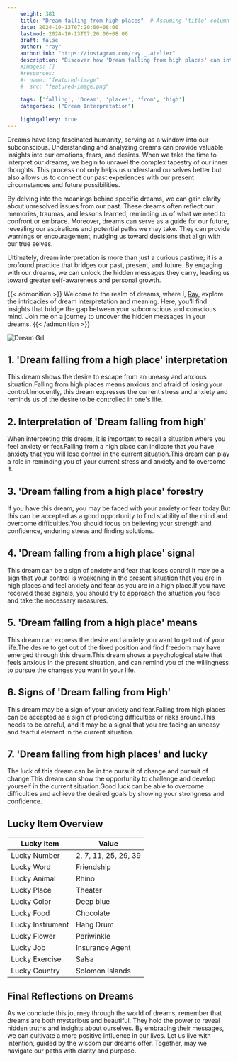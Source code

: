 ```yaml
---
    weight: 381
    title: "Dream falling from high places"  # Assuming 'title' column exists
    date: 2024-10-13T07:20:00+08:00
    lastmod: 2024-10-13T07:20:00+08:00
    draft: false
    author: "ray"
    authorLink: "https://instagram.com/ray._.atelier"
    description: "Discover how 'Dream falling from high places' can interpret your future and uncover its significant meanings in your life."
    #images: []
    #resources:
    #- name: "featured-image"
    #  src: "featured-image.png"
    
    tags: ['falling', 'Dream', 'places', 'from', 'high']
    categories: ["Dream Interpretation"]
    
    lightgallery: true
---
```

    
Dreams have long fascinated humanity, serving as a window into our subconscious. Understanding and analyzing dreams can provide valuable insights into our emotions, fears, and desires. When we take the time to interpret our dreams, we begin to unravel the complex tapestry of our inner thoughts. This process not only helps us understand ourselves better but also allows us to connect our past experiences with our present circumstances and future possibilities.

By delving into the meanings behind specific dreams, we can gain clarity about unresolved issues from our past. These dreams often reflect our memories, traumas, and lessons learned, reminding us of what we need to confront or embrace. Moreover, dreams can serve as a guide for our future, revealing our aspirations and potential paths we may take. They can provide warnings or encouragement, nudging us toward decisions that align with our true selves.

Ultimately, dream interpretation is more than just a curious pastime; it is a profound practice that bridges our past, present, and future. By engaging with our dreams, we can unlock the hidden messages they carry, leading us toward greater self-awareness and personal growth.

{{< admonition >}}
Welcome to the realm of dreams, where I, [Ray](https://instagram.com/ray._.atelier), explore the intricacies of dream interpretation and meaning. Here, you’ll find insights that bridge the gap between your subconscious and conscious mind. Join me on a journey to uncover the hidden messages in your dreams.
{{< /admonition >}}

![Dream Grl](https://cdn.pixabay.com/photo/2017/11/02/03/35/gothic-2910057_1280.jpg "Dream Grl")

## 1. 'Dream falling from a high place' interpretation
This dream shows the desire to escape from an uneasy and anxious situation.Falling from high places means anxious and afraid of losing your control.Innocently, this dream expresses the current stress and anxiety and reminds us of the desire to be controlled in one's life.

## 2. Interpretation of 'Dream falling from high'
When interpreting this dream, it is important to recall a situation where you feel anxiety or fear.Falling from a high place can indicate that you have anxiety that you will lose control in the current situation.This dream can play a role in reminding you of your current stress and anxiety and to overcome it.

## 3. 'Dream falling from a high place' forestry
If you have this dream, you may be faced with your anxiety or fear today.But this can be accepted as a good opportunity to find stability of the mind and overcome difficulties.You should focus on believing your strength and confidence, enduring stress and finding solutions.

## 4. 'Dream falling from a high place' signal
This dream can be a sign of anxiety and fear that loses control.It may be a sign that your control is weakening in the present situation that you are in high places and feel anxiety and fear as you are in a high place.If you have received these signals, you should try to approach the situation you face and take the necessary measures.

## 5. 'Dream falling from a high place' means
This dream can express the desire and anxiety you want to get out of your life.The desire to get out of the fixed position and find freedom may have emerged through this dream.This dream shows a psychological state that feels anxious in the present situation, and can remind you of the willingness to pursue the changes you want in your life.

## 6. Signs of 'Dream falling from High'
This dream may be a sign of your anxiety and fear.Falling from high places can be accepted as a sign of predicting difficulties or risks around.This needs to be careful, and it may be a signal that you are facing an uneasy and fearful element in the current situation.

## 7. 'Dream falling from high places' and lucky
The luck of this dream can be in the pursuit of change and pursuit of change.This dream can show the opportunity to challenge and develop yourself in the current situation.Good luck can be able to overcome difficulties and achieve the desired goals by showing your strongness and confidence.

## Lucky Item Overview
| Lucky Item          | Value              |
|---------------|--------------------|
| Lucky Number        | 2, 7, 11, 25, 29, 39  |
| Lucky Word          | Friendship |
| Lucky Animal        | Rhino |
| Lucky Place         | Theater     |
| Lucky Color         | Deep blue     |
| Lucky Food          | Chocolate      |
| Lucky Instrument    | Hang Drum |
| Lucky Flower        | Periwinkle    |
| Lucky Job           | Insurance Agent       |
| Lucky Exercise      | Salsa  |
| Lucky Country       | Solomon Islands    |


##  Final Reflections on Dreams

As we conclude this journey through the world of dreams, remember that dreams are both mysterious and beautiful. They hold the power to reveal hidden truths and insights about ourselves. By embracing their messages, we can cultivate a more positive influence in our lives. Let us live with intention, guided by the wisdom our dreams offer. Together, may we navigate our paths with clarity and purpose.

